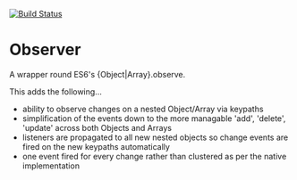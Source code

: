 [![Build Status](https://travis-ci.org/collingo/observer.svg)](https://travis-ci.org/collingo/observer)

# Observer

A wrapper round ES6's {Object|Array}.observe.

This adds the following...

- ability to observe changes on a nested Object/Array via keypaths
- simplification of the events down to the more managable 'add', 'delete', 'update' across both Objects and Arrays
- listeners are propagated to all new nested objects so change events are fired on the new keypaths automatically
- one event fired for every change rather than clustered as per the native implementation